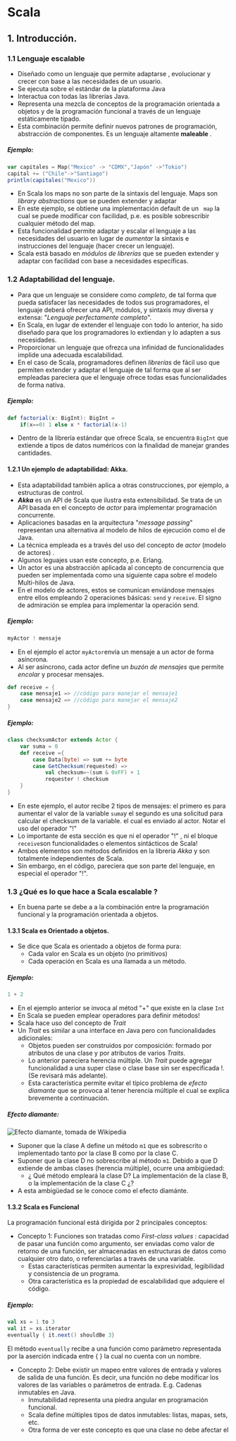 # Scala
## 1. Introducción.
### 1.1 Lenguaje escalable
* Diseñado como un lenguaje que permite adaptarse , evolucionar y crecer con base a las necesidades de un usuario.
* Se ejecuta sobre el estándar de la plataforma Java
* Interactua con todas las librerías Java.
* Representa una mezcla de conceptos de la programación orientada a objetos y de la programación funcional a través de un lenguaje estáticamente tipado.
* Esta combinación permite definir nuevos patrones de programación,  abstracción de componentes. Es un lenguaje altamente **maleable** .
##### Ejemplo:
``` scala
var capitales = Map("Mexico" -> "CDMX","Japón" ->"Tokio")
capital += ("Chile"->"Santiago")
println(capitales("Mexico")) 
```
* En Scala los maps no son parte de la sintaxis del lenguaje.  Maps son *library abstractions*  que se pueden extender y adaptar
* En este ejemplo, se obtiene una implementación default de un ``` map```  la cual se puede modificar con facilidad, p.e. es posible sobrescribir cualquier método del  map.
* Esta funcionalidad permite adaptar y escalar el lenguaje a las necesidades del usuario en lugar de *aumentar* la sintaxis e instrucciones del lenguaje (hacer crecer un lenguaje). 
* Scala está basado en *módulos de librerías* que se pueden extender y adaptar con facilidad con base a necesidades específicas.

### 1.2 Adaptabilidad del lenguaje.
* Para que un lenguaje se considere como *completo*, de tal forma que pueda satisfacer las necesidades de todos sus programadores, el lenguaje deberá ofrecer una API, módulos, y sintaxis muy diversa y extensa: "*Lenguaje perfectamente completo*".
* En Scala, en lugar de extender el lenguaje con todo lo anterior,  ha sido diseñado para que  los programadores lo extiendan y  lo adapten a sus necesidades.
* Proporcionar un lenguaje que ofrezca una infinidad de funcionalidades implide una adecuada escalabilidad.
* En el caso de Scala, programadores definen *librerías* de fácil uso que permiten extender y adaptar el lenguaje de tal forma que al ser empleadas pareciera que el lenguaje ofrece todas  esas funcionalidades de forma nativa.
##### Ejemplo:
```Scala
def factorial(x: BigInt): BigInt =
	if(x==0) 1 else x * factorial(x-1)
```
* Dentro de la librería estándar que ofrece Scala, se encuentra ```BigInt``` que extiende a tipos de datos numéricos con la finalidad de manejar grandes cantidades.
#### 1.2.1 Un ejemplo de adaptabilidad: Akka.
* Esta adaptabilidad también aplica a otras construcciones, por ejemplo, a estructuras de control.
* ***Akka*** es un API de Scala que ilustra esta extensibilidad. Se trata de un API basada en el concepto de  *actor* para implementar programación concurrente. 
* Aplicaciones basadas en la arquitectura  "*message passing*"  representan una alternativa al modelo de hilos de ejecución  como el de Java.  
* La técnica empleada es a través del uso del concepto de *actor* (modelo de actores) .
* Algunos leguajes usan este concepto, p.e.  Erlang.
* Un actor es una abstracción aplicada al concepto de concurrencia que pueden ser implementada  como una siguiente capa sobre el modelo Multi-hilos de Java.
* En el modelo de actores, estos se comunican enviándose mensajes entre ellos empleando 2 operaciones básicas: ```send``` y ```receive```.  El signo de admiración se emplea para implementar la operación send.
##### Ejemplo:
```Scala
myActor ! mensaje
```
* En el ejemplo el actor ```myActor```envía un mensaje a un actor de forma asíncrona. 
* Al ser asíncrono, cada actor define un *buzón de mensajes* que permite *encolar* y procesar mensajes.
```Scala
def receive = {
	case mensaje1 => //código para manejar el mensaje1
	case mensaje2 => //código para manejar el mensaje2
}
```
##### Ejemplo:
```Scala
class checksumActor extends Actor {
	var suma = 0
	def receive ={
		case Data(byte) => sum += byte
		case GetChecksum(requested) =>
			val checksum=~(sum & 0xFF) + 1
			requester ! checksum
	}
}
```
* En este ejemplo, el autor recibe 2 tipos de mensajes: el primero  es para aumentar el valor de la variable ```suma```y el segundo es una solicitud para calcular el checksum de la variable. el cual es enviado al actor. Notar el uso del operador "!"
* Lo importante de esta sección es que ni el operador "!" , ni  el bloque ```receive```son funcionalidades o elementos sintácticos de Scala!
* Ambos elementos son métodos definidos en la librería  *Akka* y son totalmente independientes de Scala.
* Sin embargo, en el código, pareciera que son parte del lenguaje, en especial el operador "!".
### 1.3 ¿Qué es lo que hace a Scala  escalable ?
* En buena parte  se debe a a la combinación entre  la programación funcional y la programación orientada a objetos. 
#### 1.3.1 Scala es Orientado a objetos.
* Se dice que Scala es orientado a objetos de forma pura: 
	* Cada  valor en Scala es un objeto (no primitivos)
	* Cada operación en Scala es una llamada a un método.
##### Ejemplo:
```scala
1 + 2
```
* En el ejemplo anterior se invoca al métod "+" que existe en la clase ```Int```
* En Scala se pueden emplear operadores para definir métodos!
* Scala hace uso del concepto de *Trait*
* Un *Trait*  es similar a una interface en Java pero con funcionalidades adicionales:
	* Objetos pueden ser construidos por composición:  formado por atributos de una clase y por atributos de varios *Traits*.
	* Lo anterior pareciera herencia múltiple. Un *Trait* puede agregar funcionalidad a una super clase o clase base sin ser especificada !. (Se revisará más adelante).
	* Esta característica permite evitar el típico problema de *efecto diamante* que se provoca al tener herencia múltiple el cual se explica  brevemente a continuación.
##### Efecto diamante:
![Efecto diamante, tomada de Wikipedia](https://upload.wikimedia.org/wikipedia/commons/thumb/8/8e/Diamond_inheritance.svg/220px-Diamond_inheritance.svg.png)
* Suponer que la clase A define un método ```m1``` que es sobrescrito o implementado tanto por la clase B como por la clase C.
* Suponer 	que la clase D no sobrescribe al método ```m1```. Debido a que D extiende de ambas clases (herencia múltiple),  ocurre una ambigüedad: 
	* ¿ Qué método empleará la clase D?  La implementación de la clase B,   o la implementación de la clase C ¿?
* A esta ambigüedad se le conoce como el efecto diamánte.
#### 1.3.2 Scala es Funcional
La programación funcional está dirigida por 2 principales conceptos:
* Concepto 1:  Funciones son tratadas como *First-class values* :  capacidad de pasar una función como argumento, ser enviadas como valor de retorno de una función, ser almacenadas en estructuras de datos como cualquier otro dato, o  referenciarlas a través de una variable.
	- Estas características permiten aumentar la expresividad, legibilidad y consistencia de un programa.
	- Otra característica es la propiedad de escalabilidad que adquiere el código.
##### Ejemplo:
```scala
val xs = 1 to 3
val it = xs.iterator
eventually { it.next() shouldBe 3}
```
El método ```eventually``` recibe  a una función como parámetro representada por la aserción indicada entre { } la cual no cuenta con un nombre. 

* Concepto 2:  Debe existir un mapeo entre valores de entrada y valores de salida de una función. Es decir,  una función no debe modificar los valores de las variables o parámetros de entrada. E.g.  Cadenas inmutables en Java.
	* Inmutabilidad representa una piedra angular en programación funcional.
	* Scala define múltiples tipos de datos inmutables: listas, mapas, sets, etc.
	* Otra forma de ver este concepto es que una clase no debe afectar el 
	 
<!--stackedit_data:
eyJoaXN0b3J5IjpbMTY1NTk4NjQ2MSw0MzIwNjE4NTIsLTEyMz
I5Njc2MjMsMTA4OTYwMTk4LC0zOTczNjY5ODUsMTk5MDY0MTg3
LC0xMjg0NzcxNzIxLDEzNDcyODI4NTMsLTgzMDYzMzUxNSwtMT
k5MDU1NzczLDIxMTY4MzAzMDMsODg1MDAxODQxLDIwMTcyNjgz
MDAsLTE3MDc3MDk2NTIsMTc3Njc2NDAyMSwtNTU4NTkzMjI4LC
0xOTUxMjQzMTAwLDY5MzY2MjA0MiwtNjU0NDM2MDUwLDEwODM4
MjY5MjhdfQ==
-->